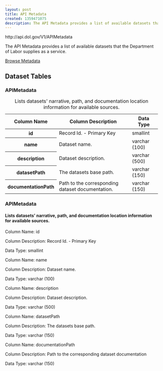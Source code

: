 ```yaml
---
layout: post
title: API Metadata
created: 1359471075
description: The API Metadata provides a list of available datasets that the Department of Labor supplies as a service.
---
```


<div class="force_wrap apiurl">
<p>http://api.dol.gov/V1/APIMetadata</p>
</div>

<p>The API Metadata provides a list of available datasets that the Department of Labor supplies as a service.</p>

<a href ="http://api.dol.gov/V1/APIMetadata/$metadata" class="button radius button_dataset">Browse Metadata</a>

## Dataset Tables  

<div class="dsktp_tbl">
	<h3>APIMetadata</h3>
	<table summary="Lists datasets' narrative, path, and documentation location information for available sources.">
		<caption>Lists datasets' narrative, path, and documentation location information for available sources.</caption>
		<thead>
			<tr>
				<th scope="col">Column Name</th>
				<th scope="col">Column Description</th>
				<th scope="col">Data Type</th>
			</tr>
		</thead>
		<tbody>
			<tr>
				<th scope="row">id</th>
				<td>Record Id. - Primary Key</td>
				<td>smallint</td>
			</tr>
			<tr>
				<th scope="row">name</th>
				<td>Dataset name.</td>
				<td>varchar (100)</td>
			</tr>
			<tr>
				<th scope="row">description</th>
				<td>Dataset description.</td>
				<td>varchar (500)</td>
			</tr>
			<tr>
				<th scope="row">datasetPath</th>
				<td>The datasets base path.</td>
				<td>varchar (150)</td>
			</tr>
			<tr>
				<th scope="row">documentationPath</th>
				<td>Path to the corresponding dataset documentation.</td>
				<td>varchar (150)</td>
			</tr>
		</tbody>
	</table>
</div>

<div class="mbl_tbl">
	<h3>APIMetadata</h3>
	<h4>Lists datasets' narrative, path, and documentation location information for available sources.</h4>
	<div class="odd_row">
		<p class="mbl-strng">Column Name: id</p>
		<p><span class="mbl-strng">Column Description:</span> Record Id. - Primary Key</p>
		<p><span class="mbl-strng">Data Type:</span> smallint</p>		
	</div>
	<div class="even_row">
		<p class="mbl-strng">Column Name: name</p>
		<p><span class="mbl-strng">Column Description:</span> Dataset name.</p>
		<p><span class="mbl-strng">Data Type:</span> varchar (100)</p>		
	</div>
	<div class="odd_row">
		<p class="mbl-strng">Column Name: description</p>
		<p><span class="mbl-strng">Column Description:</span> Dataset description.</p>
		<p><span class="mbl-strng">Data Type:</span> varchar (500)</p>		
	</div>
	<div class="even_row">
		<p class="mbl-strng">Column Name: datasetPath</p>
		<p><span class="mbl-strng">Column Description:</span> The datasets base path.</p>
		<p><span class="mbl-strng">Data Type:</span> varchar (150)</p>		
	</div>
	<div class="odd_row">
		<p class="mbl-strng">Column Name: documentationPath</p>
		<p><span class="mbl-strng">Column Description:</span> Path to the corresponding dataset documentation</p>
		<p><span class="mbl-strng">Data Type:</span> varchar (150)</p>		
	</div>
</div>
